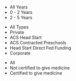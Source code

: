 <div id="map"></div>

<div class="infobox">
<div id="age_selector" class="cartodb-infobox">
   <ul>
        <li data="all" class="selected">All Years</li>
        <li data="0 YEARS - 2 YEARS">0 - 2 Years</li>
        <li data="2 YEARS - 5 YEARS">2 - 5 Years</li>
   </ul>
</div>
<div id="type_selector" class="cartodb-infobox">
   <ul>
        <li data="all" class="selected">All Types</li>
        <li data="Private">Private</li>
        <li data="ACS Head Start">ACS Head Start</li>
        <li data="ACS Contracted Preschools">ACS Contracted Preschools</li>
        <li data="Head Start (Direct Fed. Funding)">Head Start Direct Fed Funding</li>
        <li data="Corporate">Corporate</li>
      </ul>
      </div>
<div id="medicine_selector" class="cartodb-infobox">
      <ul>
        <li data="all" class="selected">All</li>
        <li data="No">Not certified to give medicine</li>
        <li data="Yes">Certified to give medicine</li>
      </ul>
</div>
</div>